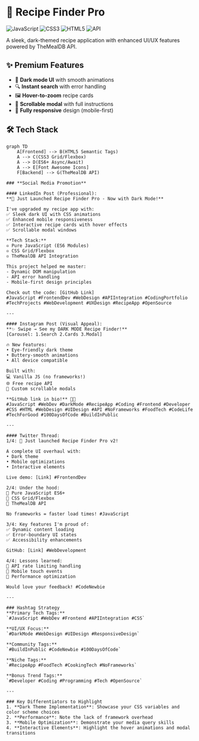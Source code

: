 # 🍳 Recipe Finder Pro

![JavaScript](https://img.shields.io/badge/JavaScript-ES6+-F7DF1E?logo=javascript&logoColor=black)
![CSS3](https://img.shields.io/badge/CSS3-1572B6?logo=css3&logoColor=white)
![HTML5](https://img.shields.io/badge/HTML5-E34F26?logo=html5&logoColor=white)
![API](https://img.shields.io/badge/API-TheMealDB-4CAF50)

A sleek, dark-themed recipe application with enhanced UI/UX features powered by TheMealDB API.

## ✨ Premium Features
- 🎨 **Dark mode UI** with smooth animations
- 🔍 **Instant search** with error handling
- 🖼️ **Hover-to-zoom** recipe cards
- 📜 **Scrollable modal** with full instructions
- 📱 **Fully responsive** design (mobile-first)

## 🛠️ Tech Stack
```mermaid
graph TD
    A[Frontend] --> B(HTML5 Semantic Tags)
    A --> C(CSS3 Grid/Flexbox)
    A --> D(ES6+ Async/Await)
    A --> E[Font Awesome Icons]
    F[Backend] --> G(TheMealDB API)

### **Social Media Promotion**

#### LinkedIn Post (Professional):
**🍳 Just Launched Recipe Finder Pro - Now with Dark Mode!**  

I've upgraded my recipe app with:  
✅ Sleek dark UI with CSS animations  
✅ Enhanced mobile responsiveness  
✅ Interactive recipe cards with hover effects  
✅ Scrollable modal windows  

**Tech Stack:**  
▫️ Pure JavaScript (ES6 Modules)  
▫️ CSS Grid/Flexbox  
▫️ TheMealDB API Integration  

This project helped me master:  
- Dynamic DOM manipulation  
- API error handling  
- Mobile-first design principles  

Check out the code: [GitHub Link]  
#JavaScript #FrontendDev #WebDesign #APIIntegration #CodingPortfolio #TechProjects #WebDevelopment #UXDesign #RecipeApp #OpenSource

---

#### Instagram Post (Visual Appeal):
**✨ Swipe → See my DARK MODE Recipe Finder!**  
[Carousel: 1.Search 2.Cards 3.Modal]  

🔥 New Features:  
• Eye-friendly dark theme  
• Buttery-smooth animations  
• All device compatible  

Built with:  
💻 Vanilla JS (no frameworks!)  
🌐 Free recipe API  
🎨 Custom scrollable modals  

**GitHub link in bio!** 👨‍💻  
#JavaScript #WebDev #DarkMode #RecipeApp #Coding #Frontend #Developer #CSS #HTML #WebDesign #UIDesign #API #NoFrameworks #FoodTech #CodeLife #TechForGood #100DaysOfCode #BuildInPublic

---

#### Twitter Thread:
1/4: 🚀 Just launched Recipe Finder Pro v2!  

A complete UI overhaul with:  
• Dark theme  
• Mobile optimizations  
• Interactive elements  

Live demo: [Link] #FrontendDev  

2/4: Under the hood:  
🔹 Pure JavaScript ES6+  
🔹 CSS Grid/Flexbox  
🔹 TheMealDB API  

No frameworks = faster load times! #JavaScript  

3/4: Key features I'm proud of:  
✅ Dynamic content loading  
✅ Error-boundary UI states  
✅ Accessibility enhancements  

GitHub: [Link] #WebDevelopment  

4/4: Lessons learned:  
📌 API rate limiting handling  
📌 Mobile touch events  
📌 Performance optimization  

Would love your feedback! #CodeNewbie

---

### Hashtag Strategy
**Primary Tech Tags:**  
`#JavaScript #WebDev #Frontend #APIIntegration #CSS`

**UI/UX Focus:**  
`#DarkMode #WebDesign #UIDesign #ResponsiveDesign`

**Community Tags:**  
`#BuildInPublic #CodeNewbie #100DaysOfCode`

**Niche Tags:**  
`#RecipeApp #FoodTech #CookingTech #NoFrameworks`

**Bonus Trend Tags:**  
`#Developer #Coding #Programming #Tech #OpenSource`

---

### Key Differentiators to Highlight
1. **Dark Theme Implementation**: Showcase your CSS variables and color scheme choices
2. **Performance**: Note the lack of framework overhead
3. **Mobile Optimization**: Demonstrate your media query skills
4. **Interactive Elements**: Highlight the hover animations and modal transitions
